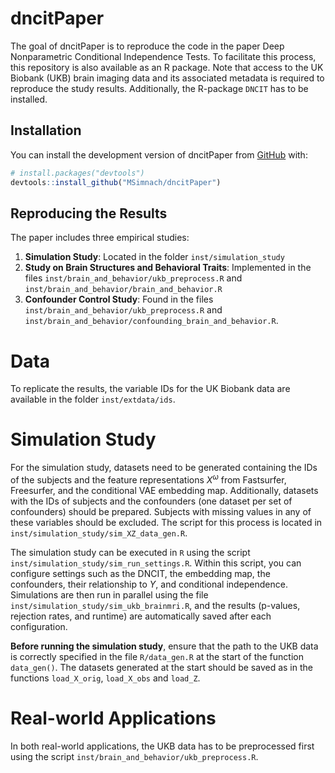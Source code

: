 
<!-- README.md is generated from README.Rmd. Please edit that file -->

# dncitPaper

<!-- badges: start -->
<!-- badges: end -->

The goal of dncitPaper is to reproduce the code in the paper Deep
Nonparametric Conditional Independence Tests. To facilitate this
process, this repository is also available as an R package. Note that
access to the UK Biobank (UKB) brain imaging data and its associated
metadata is required to reproduce the study results. Additionally, the
R-package `DNCIT` has to be installed.

## Installation

You can install the development version of dncitPaper from
[GitHub](https://github.com/) with:

``` r
# install.packages("devtools")
devtools::install_github("MSimnach/dncitPaper")
```

## Reproducing the Results

The paper includes three empirical studies:

1.  **Simulation Study**: Located in the folder `inst/simulation_study`
2.  **Study on Brain Structures and Behavioral Traits**: Implemented in
    the files `inst/brain_and_behavior/ukb_preprocess.R` and
    `inst/brain_and_behavior/brain_and_behavior.R`
3.  **Confounder Control Study**: Found in the files
    `inst/brain_and_behavior/ukb_preprocess.R` and
    `inst/brain_and_behavior/confounding_brain_and_behavior.R`.

# Data

To replicate the results, the variable IDs for the UK Biobank data are
available in the folder `inst/extdata/ids`.

# Simulation Study

For the simulation study, datasets need to be generated containing the
IDs of the subjects and the feature representations $X^\omega$ from
Fastsurfer, Freesurfer, and the conditional VAE embedding map.
Additionally, datasets with the IDs of subjects and the confounders (one
dataset per set of confounders) should be prepared. Subjects with
missing values in any of these variables should be excluded. The script
for this process is located in
`inst/simulation_study/sim_XZ_data_gen.R`.

The simulation study can be executed in `R` using the script
`inst/simulation_study/sim_run_settings.R`. Within this script, you can
configure settings such as the DNCIT, the embedding map, the
confounders, their relationship to $Y$, and conditional independence.
Simulations are then run in parallel using the file
`inst/simulation_study/sim_ukb_brainmri.R`, and the results (p-values,
rejection rates, and runtime) are automatically saved after each
configuration.

**Before running the simulation study**, ensure that the path to the UKB
data is correctly specified in the file `R/data_gen.R` at the start of
the function `data_gen()`. The datasets generated at the start should be
saved as in the functions `load_X_orig`, `load_X_obs` and `load_Z`.

# Real-world Applications

In both real-world applications, the UKB data has to be preprocessed
first using the script `inst/brain_and_behavior/ukb_preprocess.R`.

